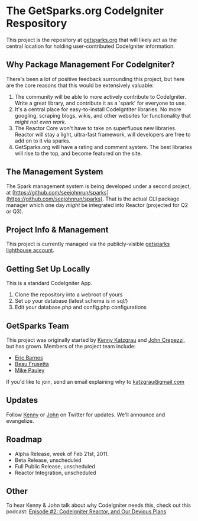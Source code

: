 # The GetSparks.org CodeIgniter Respository

This project is the repository at
[getsparks.org](http://getsparks.lighthouseapp.com/projects/70187-getsparksorg-repository/overview)
that will likely act as the central location for holding user-contributed CodeIgniter
information.

## Why Package Management For CodeIgniter?

There's been a lot of positive feedback surrounding this project, but here are the
core reasons that this would be extensively valuable:

1. The community will be able to more actively contribute to CodeIgniter. Write
   a great library, and contribute it as a 'spark' for everyone to use.
2. It's a central place for easy-to-install CodeIgntiter libraries. No more googling,
   scraping blogs, wikis, and other websites for functionality that *might not even work*.
3. The Reactor Core won't have to take on superfluous new libraries. Reactor will
   stay a light, ultra-fast framework, will developers are free to add on to it
   via sparks.
4. GetSparks.org will have a rating and comment system. The best libraries will
   rise to the top, and become featured on the site.

## The Management System

The Spark management system is being developed under a second project, at
[https://github.com/seejohnrun/sparks](https://github.com/seejohnrun/sparks). That is the actual CLI package manager
which one day _might_ be integrated into Reactor (projected for Q2 or Q3).

## Project Info & Management

This project is currently managed via the publicly-visible
[getsparks lighthouse account](http://getsparks.lighthouseapp.com/projects/70187-getsparksorg-repository/overview).

## Getting Set Up Locally

This is a standard CodeIgniter App.

1. Clone the repository into a webroot of yours
2. Set up your database (latest schema is in sql/)
3. Edit your database.php and config.php configurations

## GetSparks Team

This project was originally started by [Kenny Katzgrau](http://codefury.net) and [John Crepezzi](http://johncrepezzi.com), but has grown.
Members of the project team include:

* [Eric Barnes](http://philsturgeon.co.uk/)
* [Beau Frusetta](http://beau.frusetta.com/)
* [Mike Pauley](http://www.mdpauley.com/)

If you'd like to join, send an email explaining why to katzgrau@gmail.com

## Updates

Follow [Kenny](http://twitter.com/_kennyk_) or [John](http://twitter.com/seejohnrun)
on Twitter for updates. We'll announce and evangelize.

## Roadmap

* Alpha Release, week of Feb 21st, 2011.
* Beta Release, unscheduled
* Full Public Release, unscheduled
* Reactor Integration, unscheduled

## Other

To hear Kenny & John talk about why CodeIgniter needs this, check out this
podcast: [Episode #2: CodeIgniter Reactor, and Our Devious Plans](http://oconf.org/)
